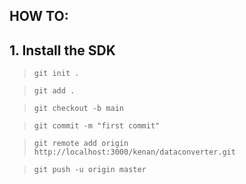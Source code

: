## HOW TO: 
## 1. Install the SDK
> ```git init .  ```

> ```git add . ```

> ```git checkout -b main``` 


> ```git commit -m "first commit"```

> ```git remote add origin  http://localhost:3000/kenan/dataconverter.git```

> ```git push -u origin master```
